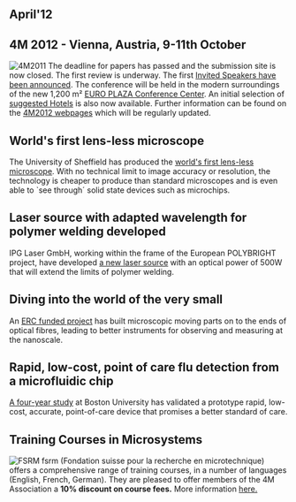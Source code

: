 ## April'12

<!--break-->
##  4M 2012 - Vienna, Austria, 9-11th October


![4M2011](/4m-association/assets/images/4m-2012_100.png)
The deadline for papers has passed and the submission site is now closed. The first review is underway. The first [Invited Speakers have been announced](/4m-association/content/Invited-Speakers-4M2012). The conference will be held in the modern surroundings of the new 1,200 m² [EURO PLAZA Conference Center](http://www.europlaza.at/jart/prj3/euro_pl/website.jart?rel=en&content-id=1155914559700&reserve-mode=active). An initial selection of [suggested Hotels](/4m-association/content/Hotels-Accommodation) is also now available. Further information can be found on the [4M2012 webpages](/4m-association/conference/2012) which will be regularly updated. 
  
##  World's first lens-less microscope

The University of Sheffield has produced the [world's first lens-less microscope](/4m-association/content/Virtual-microscope-lens-delivers-real-revolution-imaging). With no technical limit to image accuracy or resolution, the technology is cheaper to produce than standard microscopes and is even able to `see through´ solid state devices such as microchips.  
  
##  Laser source with adapted wavelength for polymer welding developed

IPG Laser GmbH, working within the frame of the European POLYBRIGHT project, have developed [a new laser source](/4m-association/content/New-laser-source-adapted-polymer-welding-developed-POLYBRIGHT-project) with an optical power of 500W that will extend the
limits of polymer welding.

  
##  Diving into the world of the very small

An [ERC funded project](/4m-association/content/Diving-world-very-small) has built microscopic moving parts on to the ends of optical fibres, leading to better instruments for observing and measuring at the nanoscale.  
  
##  Rapid, low-cost, point of care flu detection from a microfluidic chip

[A four-year study](/4m-association/content/Rapid-low-cost-point-care-flu-detection-microfluidic-chip) at Boston University has validated a prototype rapid, low-cost, accurate, point-of-care device that promises a better standard of care.
  
##  Training Courses in Microsystems

![FSRM](/4m-association/assets/images/FSRM_LOGO_web.gif)
fsrm (Fondation suisse pour la recherche en microtechnique) offers a comprehensive range of training courses, in a number of languages (English, French, German). They are pleased to offer members of the 4M Association a <b>10% discount on course fees.</b> More information [here.](/4m-association/content/fsrm-training-courses)